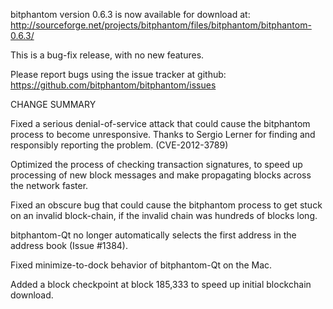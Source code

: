 bitphantom version 0.6.3 is now available for download at:
  http://sourceforge.net/projects/bitphantom/files/bitphantom/bitphantom-0.6.3/

This is a bug-fix release, with no new features.

Please report bugs using the issue tracker at github:
  https://github.com/bitphantom/bitphantom/issues

CHANGE SUMMARY

Fixed a serious denial-of-service attack that could cause the
bitphantom process to become unresponsive. Thanks to Sergio Lerner
for finding and responsibly reporting the problem. (CVE-2012-3789)

Optimized the process of checking transaction signatures, to
speed up processing of new block messages and make propagating
blocks across the network faster.

Fixed an obscure bug that could cause the bitphantom process to get
stuck on an invalid block-chain, if the invalid chain was
hundreds of blocks long.

bitphantom-Qt no longer automatically selects the first address
in the address book (Issue #1384).

Fixed minimize-to-dock behavior of bitphantom-Qt on the Mac.

Added a block checkpoint at block 185,333 to speed up initial
blockchain download.

